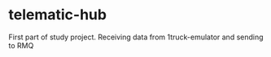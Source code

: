# telematic-hub
First part of study project.
Receiving data from 1truck-emulator and sending to RMQ
